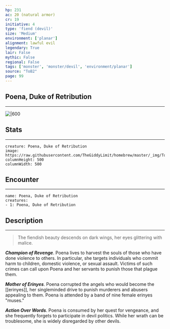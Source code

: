 ```yaml
---
hp: 231
ac: 20 (natural armor)
cr: 19
initiative: 4
type: 'fiend (devil)'    
size: 'Medium'
environment: ['planar']
alignment: lawful evil
legendary: True
lair: False
mythic: False
regional: False
tags: ['monster', 'monster/devil', 'environment/planar']
source: "ToB2"
page: 99
---
```


## Poena, Duke of Retribution
---

![|600](https://raw.githubusercontent.com/TheGiddyLimit/homebrew/master/_img/ToB2/creature/Poena.webp)

## Stats
---

```statblock
creature: Poena, Duke of Retribution
image: https://raw.githubusercontent.com/TheGiddyLimit/homebrew/master/_img/ToB2/creature/token/Poena%20%28Token%29.png
columnHeight: 500
columnWidth: 500
```

## Encounter
---

```encounter-table
name: Poena, Duke of Retribution
creatures:
- 1: Poena, Duke of Retribution
```

## Description
---
>The fiendish beauty descends on dark wings, her eyes glittering with malice.

**_Champion of Revenge_**. Poena lives to harvest the souls of those who have done violence to others. In particular, she targets individuals who commit harm to children, domestic violence, or sexual assault. Victims of such crimes can call upon Poena and her servants to punish those that plague them.

**_Mother of Erinyes_**. Poena corrupted the angels who would become the [[erinyes]], her singleminded drive to punish murderers and abusers appealing to them. Poena is attended by a band of nine female erinyes "muses."

**_Action Over Words_**. Poena is consumed by her quest for vengeance, and she frequently forgets to participate in devil politics. While her wrath can be troublesome, she is widely disregarded by other devils.






